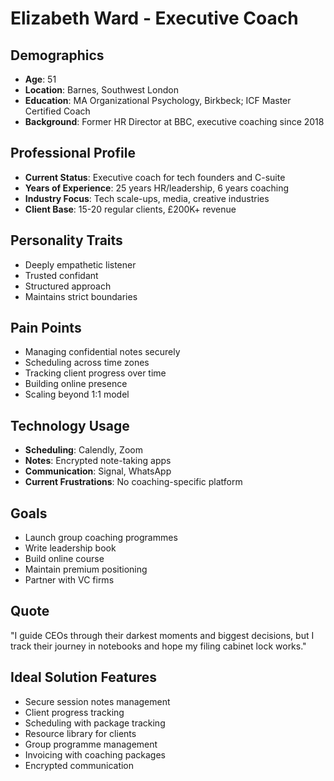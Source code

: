 # Elizabeth Ward - Executive Coach

## Demographics
- **Age**: 51
- **Location**: Barnes, Southwest London
- **Education**: MA Organizational Psychology, Birkbeck; ICF Master Certified Coach
- **Background**: Former HR Director at BBC, executive coaching since 2018

## Professional Profile
- **Current Status**: Executive coach for tech founders and C-suite
- **Years of Experience**: 25 years HR/leadership, 6 years coaching
- **Industry Focus**: Tech scale-ups, media, creative industries
- **Client Base**: 15-20 regular clients, £200K+ revenue

## Personality Traits
- Deeply empathetic listener
- Trusted confidant
- Structured approach
- Maintains strict boundaries

## Pain Points
- Managing confidential notes securely
- Scheduling across time zones
- Tracking client progress over time
- Building online presence
- Scaling beyond 1:1 model

## Technology Usage
- **Scheduling**: Calendly, Zoom
- **Notes**: Encrypted note-taking apps
- **Communication**: Signal, WhatsApp
- **Current Frustrations**: No coaching-specific platform

## Goals
- Launch group coaching programmes
- Write leadership book
- Build online course
- Maintain premium positioning
- Partner with VC firms

## Quote
"I guide CEOs through their darkest moments and biggest decisions, but I track their journey in notebooks and hope my filing cabinet lock works."

## Ideal Solution Features
- Secure session notes management
- Client progress tracking
- Scheduling with package tracking
- Resource library for clients
- Group programme management
- Invoicing with coaching packages
- Encrypted communication